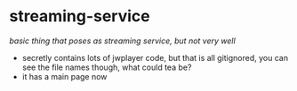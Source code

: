 # streaming-service
 *basic thing that poses as streaming service, but not very well*
 - secretly contains lots of jwplayer code, but that is all gitignored, you can see the file names though, what could tea be?
 - it has a main page now

